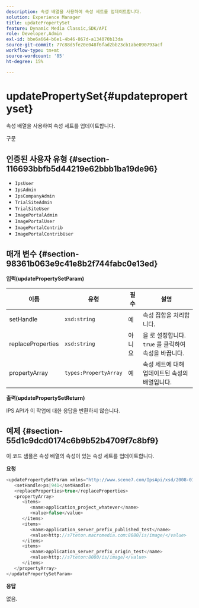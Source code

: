 ```yaml
---
description: 속성 배열을 사용하여 속성 세트를 업데이트합니다.
solution: Experience Manager
title: updatePropertySet
feature: Dynamic Media Classic,SDK/API
role: Developer,Admin
exl-id: bbe6a664-b6e1-4b46-867d-a134070b13da
source-git-commit: 77c88d5fe20e048f6fad2bb23cb1abe090793acf
workflow-type: tm+mt
source-wordcount: '85'
ht-degree: 15%

---
```


# updatePropertySet{#updatepropertyset}

속성 배열을 사용하여 속성 세트를 업데이트합니다.

구문

## 인증된 사용자 유형 {#section-116693bbfb5d44219e62bbb1ba19de96}

* `IpsUser`
* `IpsAdmin`
* `IpsCompanyAdmin`
* `TrialSiteAdmin`
* `TrialSiteUser`
* `ImagePortalAdmin`
* `ImagePortalUser`
* `ImagePortalContrib`
* `ImagePortalContribUser`

## 매개 변수 {#section-98361b063e9c41e8b2f744fabc0e13ed}

**입력(updatePropertySetParam)**

| 이름 | 유형 | 필수 | 설명 |
|---|---|---|---|
| setHandle | `xsd:string` | 예 | 속성 집합을 처리합니다. |
| replaceProperties | `xsd:string` | 아니요 | 을 로 설정합니다. `true` 를 클릭하여 속성을 바꿉니다. |
| propertyArray | `types:PropertyArray` | 예 | 속성 세트에 대해 업데이트된 속성의 배열입니다. |

**출력(updatePropertySetReturn)**

IPS API가 이 작업에 대한 응답을 반환하지 않습니다.

## 예제 {#section-55d1c9dcd0174c6b9b52b4709f7c8bf9}

이 코드 샘플은 속성 배열의 속성이 있는 속성 세트를 업데이트합니다.

**요청**

```java
<updatePropertySetParam xmlns="http://www.scene7.com/IpsApi/xsd/2008-01-15">
   <setHandle>ps|941</setHandle>
   <replaceProperties>true</replaceProperties>
   <propertyArray>
      <items>
         <name>application_project_whatever</name>
         <value>false</value>
      </items>
      <items>
         <name>application_server_prefix_published_test</name>
         <value>http://s7teton.macromedia.com:8080/is/image/</value>
      </items>
      <items>
         <name>application_server_prefix_origin_test</name>
         <value>http://s7teton:8080/is/image/</value>
      </items>
   </propertyArray>
</updatePropertySetParam>
```

**응답**

없음.

